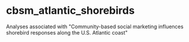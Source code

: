 # cbsm_atlantic_shorebirds
Analyses associated with "Community-based social marketing influences shorebird responses along the U.S. Atlantic coast"
